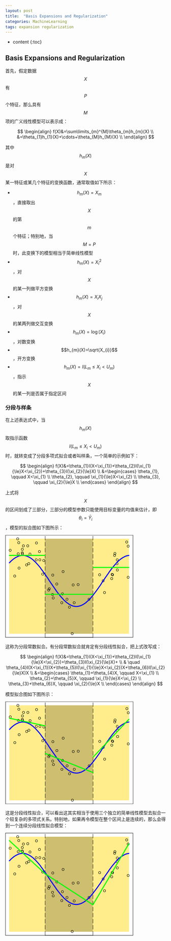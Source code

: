 ```yaml
---
layout: post
title:  "Basis Expansions and Regularization"
categories: MachineLearning
tags: expansion regularization
---
```


* content
{:toc}

## Basis Expansions and Regularization

首先，假定数据$$X$$有$$P$$个特征，那么具有$$M$$项的广义线性模型可以表示成：

$$
\begin{align}
f(X)&=\sum\limits_{m}^{M}\theta_{m}h_{m}(X) \\
&=\theta_{1}h_{1}(X)+\cdots+\theta_{M}h_{M}(X) \\
\end{align}
$$

其中$$h_{m}(X)$$是对$$X$$某一特征或某几个特征的变换函数，通常取值如下所示：

- $$h_{m}(X)=X_{m}$$，直接取出$$X$$的第$$m$$个特征；特别地，当$$M=P$$时，此变换下的模型相当于简单线性模型
- $$h_{m}(X)=X_{i}^{2}$$，对$$X$$的某一列做平方变换
- $$h_{m}(X)=X_{i}X_{j}$$，对$$X$$的某两列做交互变换
- $$h_{m}(X)=\log(X_{i})$$，对数变换
- $$h_{m}(X)=\sqrt{X_{i}}$$，开方变换
- $$h_{m}(X)=I(L_{m}{\le}X_{i}<U_{m})$$，指示$$X$$的某一列是否属于指定区间



### 分段与样条

在上述表达式中，当$$h_{m}(X)$$取指示函数$$I(L_{m}{\le}X_{i}<U_{m})$$时，就转变成了分段多项式拟合或者叫样条，一个简单的示例如下：

$$
\begin{align}
f(X)&=\theta_{1}I(X<\xi_{1})+\theta_{2}I(\xi_{1}{\le}X<\xi_{2})+\theta_{3}I(\xi_{2}{\le}X) \\
&=\begin{cases}
\theta_{1}, \qquad X<\xi_{1} \\
\theta_{2}, \qquad \xi_{1}{\le}X<\xi_{2} \\
\theta_{3}, \qquad \xi_{2}{\le}X \\
\end{cases}
\end{align}
$$

上式将$$X$$的区间划成了三部分，三部分的模型参数只能使用目标变量的均值来估计，即$$\theta_{i}=\bar{Y}_{i}$$，模型的拟合图如下图所示：

![](/img/2018-12-10_21-54-14.png)

这称为分段常数拟合。有分段常数拟合就肯定有分段线性拟合，把上式改写成：

$$
\begin{align}
f(X)&=\theta_{1}I(X<\xi_{1})+\theta_{2}I(\xi_{1}{\le}X<\xi_{2})+\theta_{3}I(\xi_{2}{\le}X)+ \\
& \quad \theta_{4}I(X<\xi_{1})X+\theta_{5}I(\xi_{1}{\le}X<\xi_{2})X+\theta_{6}I(\xi_{2}{\le}X)X \\
&=\begin{cases}
\theta_{1}+\theta_{4}X, \qquad X<\xi_{1} \\
\theta_{2}+\theta_{5}X, \qquad \xi_{1}{\le}X<\xi_{2} \\
\theta_{3}+\theta_{6}X, \qquad \xi_{2}{\le}X \\
\end{cases}
\end{align}
$$

模型拟合图如下图所示：

![](/img/2018-12-10_22-03-02.png)

这是分段线性拟合，可以看出这其实相当于使用三个独立的简单线性模型去拟合一个较复杂的多项式关系。特别地，如果再令模型在整个区间上是连续的，那么会得到一个连续分段线性拟合模型：

![](/img/2018-12-10_22-08-00.png)

